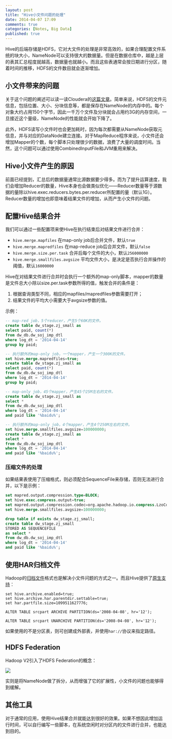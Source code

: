 ```yaml
---
layout: post
title: "Hive小文件问题的处理"
date: 2014-04-07 17:09
comments: true
categories: [Notes, Big Data]
published: true
---
```


Hive的后端存储是HDFS，它对大文件的处理是非常高效的，如果合理配置文件系统的块大小，NameNode可以支持很大的数据量。但是在数据仓库中，越是上层的表其汇总程度就越高，数据量也就越小。而且这些表通常会按日期进行分区，随着时间的推移，HDFS的文件数目就会逐渐增加。

## 小文件带来的问题

关于这个问题的阐述可以读一读Cloudera的[这篇文章](http://blog.cloudera.com/blog/2009/02/the-small-files-problem/)。简单来说，HDFS的文件元信息，包括位置、大小、分块信息等，都是保存在NameNode的内存中的。每个对象大约占用150个字节，因此一千万个文件及分块就会占用约3G的内存空间，一旦接近这个量级，NameNode的性能就会开始下降了。

此外，HDFS读写小文件时也会更加耗时，因为每次都需要从NameNode获取元信息，并与对应的DataNode建立连接。对于MapReduce程序来说，小文件还会增加Mapper的个数，每个脚本只处理很少的数据，浪费了大量的调度时间。当然，这个问题可以通过使用CombinedInputFile和JVM重用来解决。

<!-- more -->

## Hive小文件产生的原因

前面已经提到，汇总后的数据量通常比源数据要少得多。而为了提升运算速度，我们会增加Reducer的数量，Hive本身也会做类似优化——Reducer数量等于源数据的量除以hive.exec.reducers.bytes.per.reducer所配置的量（默认1G）。Reducer数量的增加也即意味着结果文件的增加，从而产生小文件的问题。

## 配置Hive结果合并

我们可以通过一些配置项来使Hive在执行结束后对结果文件进行合并：

* `hive.merge.mapfiles` 在map-only job后合并文件，默认`true`
* `hive.merge.mapredfiles` 在map-reduce job后合并文件，默认`false`
* `hive.merge.size.per.task` 合并后每个文件的大小，默认`256000000`
* `hive.merge.smallfiles.avgsize` 平均文件大小，是决定是否执行合并操作的阈值，默认`16000000`

Hive在对结果文件进行合并时会执行一个额外的map-only脚本，mapper的数量是文件总大小除以size.per.task参数所得的值，触发合并的条件是：

1. 根据查询类型不同，相应的mapfiles/mapredfiles参数需要打开；
2. 结果文件的平均大小需要大于avgsize参数的值。

示例：

```sql
-- map-red job，5个reducer，产生5个60K的文件。
create table dw_stage.zj_small as
select paid, count(*)
from dw_db.dw_soj_imp_dtl
where log_dt = '2014-04-14'
group by paid;

-- 执行额外的map-only job，一个mapper，产生一个300K的文件。
set hive.merge.mapredfiles=true;
create table dw_stage.zj_small as
select paid, count(*)
from dw_db.dw_soj_imp_dtl
where log_dt = '2014-04-14'
group by paid;

-- map-only job，45个mapper，产生45个25M左右的文件。
create table dw_stage.zj_small as
select *
from dw_db.dw_soj_imp_dtl
where log_dt = '2014-04-14'
and paid like '%baidu%';

-- 执行额外的map-only job，4个mapper，产生4个250M左右的文件。
set hive.merge.smallfiles.avgsize=100000000;
create table dw_stage.zj_small as
select *
from dw_db.dw_soj_imp_dtl
where log_dt = '2014-04-14'
and paid like '%baidu%';
```

### 压缩文件的处理

如果结果表使用了压缩格式，则必须配合SequenceFile来存储，否则无法进行合并，以下是示例：

```sql
set mapred.output.compression.type=BLOCK;
set hive.exec.compress.output=true;
set mapred.output.compression.codec=org.apache.hadoop.io.compress.LzoCodec;
set hive.merge.smallfiles.avgsize=100000000;

drop table if exists dw_stage.zj_small;
create table dw_stage.zj_small
STORED AS SEQUENCEFILE
as select *
from dw_db.dw_soj_imp_dtl
where log_dt = '2014-04-14'
and paid like '%baidu%';
```

## 使用HAR归档文件

Hadoop的[归档文件](http://hadoop.apache.org/docs/stable1/hadoop_archives.html)格式也是解决小文件问题的方式之一。而且Hive提供了[原生支持](https://cwiki.apache.org/confluence/display/Hive/LanguageManual+Archiving)：

```
set hive.archive.enabled=true;
set hive.archive.har.parentdir.settable=true;
set har.partfile.size=1099511627776;

ALTER TABLE srcpart ARCHIVE PARTITION(ds='2008-04-08', hr='12');

ALTER TABLE srcpart UNARCHIVE PARTITION(ds='2008-04-08', hr='12');
```

如果使用的不是分区表，则可创建成外部表，并使用`har://`协议来指定路径。

## HDFS Federation

Hadoop V2引入了HDFS Federation的概念：

![](http://hadoop.apache.org/docs/current/hadoop-project-dist/hadoop-hdfs/images/federation.gif)

实则是将NameNode做了拆分，从而增强了它的扩展性，小文件的问题也能够得到缓解。

## 其他工具

对于通常的应用，使用Hive结果合并就能达到很好的效果。如果不想因此增加运行时间，可以自行编写一些脚本，在系统空闲时对分区内的文件进行合并，也能达到目的。
